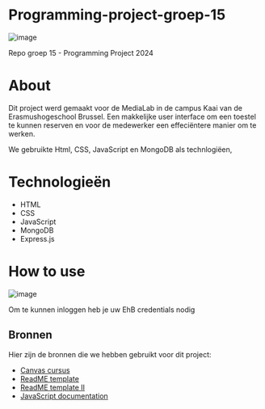 # Programming-project-groep-15


![image](https://github.com/nouriye/Programming-project-groep-15/assets/133105442/bb2d14e4-3efa-483e-bc9d-f08c2926b95d)


Repo groep 15 - Programming Project 2024

# About

Dit project werd gemaakt voor de MediaLab in de campus Kaai van de Erasmushogeschool Brussel. Een makkelijke user interface om een toestel te kunnen reserven en voor de medewerker een effeciëntere manier om te werken. 

We gebruikte Html, CSS, JavaScript en MongoDB als technlogiëen,

# Technologieën 
- HTML
- CSS
- JavaScript
- MongoDB
- Express.js


# How to use

![image](https://github.com/nouriye/Programming-project-groep-15/assets/133105442/44a4cba4-8a61-49ed-9fd9-fda085085c6f)





Om te kunnen inloggen heb je uw EhB credentials nodig 


















## Bronnen 

Hier zijn de bronnen die we hebben gebruikt voor dit project:

- [Canvas cursus](https://canvas.ehb.be/courses/34803)
- [ReadME template](https://www.drupal.org/docs/develop/managing-a-drupalorg-theme-module-or-distribution-project/documenting-your-project/readmemd-template)
- [ReadME template II](https://github.com/othneildrew/Best-README-Template/blob/master/README.md)
- [JavaScript documentation](https://www.w3schools.com/js/)
